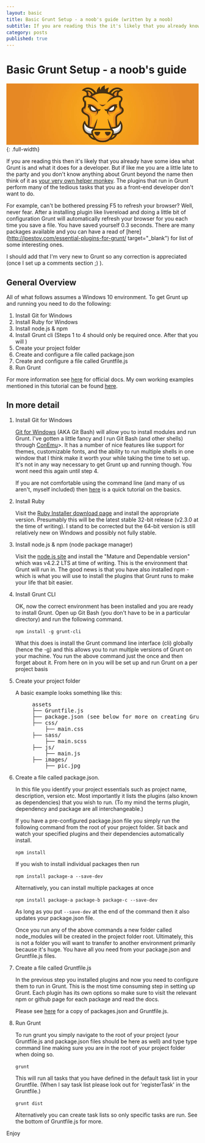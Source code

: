 ```yaml
---
layout: basic
title: Basic Grunt Setup - a noob's guide (written by a noob)
subtitle: If you are reading this the it's likely that you already know what Grunt does for a developer. However, on the off chance you don't really know what Grunt is then think of it like...
category: posts
published: true
---
```


# Basic Grunt Setup - a noob's guide

![Grunt logo](../assets/images/post-images/grunt.png){: .full-width}

If you are reading this then it's likely that you already have some idea what Grunt is and what it does for a developer. But if like me you are a little late to the party and you don't know anything about Grunt beyond the name then think of it as [your very own helper monkey](https://www.youtube.com/watch?v=BFts5ISnaxQ). The plugins that run in Grunt perform many of the tedious tasks that you as a front-end developer don't want to do.

For example, can't be bothered pressing F5 to refresh your browser? Well, never fear. After a installing plugin like livereload and doing a little bit of configuration Grunt will automatically refresh your browser for you each time you save a file. You have saved yourself 0.3 seconds. There are many packages available and you can have a read of [here](http://ipestov.com/essential-plugins-for-grunt/ target="_blank") for list of some interesting ones.

 I should add that I'm very new to Grunt so any correction is appreciated (once I set up a comments section ;) ).

## General Overview

All of what follows assumes a Windows 10 environment. To get Grunt up and running you need to do the following:

1. Install Git for Windows
2. Install Ruby for Windows
3. Install node.js & npm
4. Install Grunt cli
(Steps 1 to 4 should only be required once. After that you will )
5. Create your project folder
6. Create and configure a file called package.json
7. Create and configure a file called Gruntfile.js
8. Run Grunt

For more information see [here](http://gruntjs.com/getting-started) for official docs.
My own working examples mentioned in this tutorial can be found [here](https://github.com/LukeMcGurdy/Basic-Grunt-Setup).

## In more detail
1. Install Git for Windows

    [Git for Windows](https://git-scm.com/download/win) (AKA Git Bash) will allow you to install modules and run Grunt. I've gotten a little fancy and I run Git Bash (and other shells) through [ConEmu](https://conemu.github.io/)>. It has a number of nice features like support for themes, customizable fonts, and the ability to run multiple shells in one window that I think make it worth your while taking the time to set up. It's not in any way necessary to get Grunt up and running though. You wont need this again until step 4.

    If you are not comfortable using the command line (and many of us aren't, myself included) then [here](http://leveluptuts.com/tutorials/command-line-basics) is a quick tutorial on the basics.  

2. Install Ruby

    Visit the [Ruby Installer download page](http://rubyinstaller.org/downloads/) and install the appropriate version. Presumably this will be the latest stable 32-bit release (v2.3.0 at the time of writing). I stand to be corrected but the 64-bit version is still relatively new on Windows and possibly not fully stable.

3. Install node.js & npm (node package manager)

    Visit the [node.js site](https://nodejs.org/en/) and install the "Mature and Dependable version" which was v4.2.2 LTS at time of writing. This is the environment that Grunt will run in. The good news is that you have also installed npm - which is what you will use to install the plugins that Grunt runs to make your life that bit easier.

4. Install Grunt CLI

    OK, now the correct environment has been installed and you are ready to install Grunt. Open up Git Bash (you don't have to be in a particular directory) and run the following command.

   `npm install -g grunt-cli`

    What this does is install the Grunt command line interface (cli) globally (hence the -g) and this allows you to run multiple versions of Grunt on your machine. You run the above command just the once and then forget about it. From here on in you will be set up and run Grunt on a per project basis

5. Create your project folder

    A basic example looks something like this:
<pre>
        assets
        ├── Gruntfile.js
        ├── package.json (see below for more on creating Gruntfile.js and package.json)
        ├── css/
            ├── main.css
        ├── sass/
            ├── main.scss
        ├── js/
            ├── main.js
        ├── images/
            ├── pic.jpg  
</pre>  

6. Create a file called package.json.

    In this file you identify your project essentials such as project name, description, version etc. Most importantly it lists the plugins (also known as dependencies) that you wish to run. (To my mind the terms plugin, dependency and package are all interchangeable.)

    If you have a pre-configured package.json file you simply run the following command from the root of your project folder. Sit back and watch your specified plugins and their dependencies automatically install.

    `npm install`

    If you wish to install individual packages then run

    `npm install package-a --save-dev`

    Alternatively, you can install multiple packages at once

    `npm install package-a package-b package-c --save-dev`

    As long as you put `--save-dev` at the end of the command then it also updates your package.json file.

    Once you run any of the above commands a new folder called node_modules will be created in the project folder root. Ultimately, this is not a folder you will want to transfer to another environment primarily because it's huge. You have all you need from your package.json and Gruntfile.js files.  

7. Create a file called Gruntfile.js

    In the previous step you installed plugins and now you need to configure them to run in Grunt. This is the most time consuming step in setting up Grunt. Each plugin has its own options so make sure to visit the relevant npm or github page for each package and read the docs.

    Please see [here](https://github.com/LukeMcGurdy/Basic-Grunt-Setup) for a copy of packages.json and Gruntfile.js.

8. Run Grunt

    To run grunt you simply navigate to the root of your project (your Gruntfile.js and package.json files should be here as well) and type type command line making sure you are in the root of your project folder when doing so.

    `grunt`  

    This will run all tasks that you have defined in the default task list in your Gruntfile. (When I say task list please look out for 'registerTask' in the Gruntfile.)

    `grunt dist`

   Alternatively you can create task lists so only specific tasks are run. See the bottom of Gruntfile.js for more.

Enjoy
